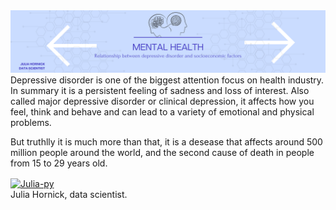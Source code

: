  <img  src="https://github.com/juliahornick/mental_health_evaluation/blob/main/image/header1.png?raw=true"/>  
  Depressive disorder is one of the biggest attention focus on health industry. In summary it is a persistent feeling of sadness and loss of interest. Also called major depressive disorder or clinical depression, it affects how you feel, think and behave and can lead to a variety of emotional and physical problems. 


  But truthlly it is much more than that, it is a desease that affects around 500 million people around the world, and the second cause of death in people from 15 to 29 years old.

<a href="https://www.linkedin.com/in/juliahornick" target="_blank"><img align="center" alt="Julia-py" height="50" width="70" src="https://cdn.jsdelivr.net/gh/devicons/devicon/icons/linkedin/linkedin-original.svg" target="_blank"></a>  
Julia Hornick, data scientist.
